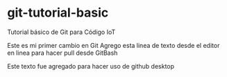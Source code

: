 # git-tutorial-basic
Tutorial básico de Git para Código IoT

Este es mi primer cambio en Git
Agrego esta linea de texto desde el editor en linea para hacer pull desde GitBash

Este texto fue agregado para hacer uso de github desktop
